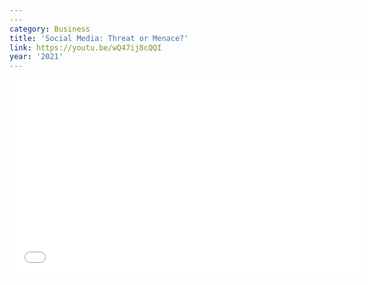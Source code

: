 ```yaml
---
---
category: Business
title: 'Social Media: Threat or Menace?'
link: https://youtu.be/wQ47ij8cQQI
year: '2021'
---
```

<iframe width="560" height="315" src="{{ page.link }}" frameborder="0" allowfullscreen></iframe>
